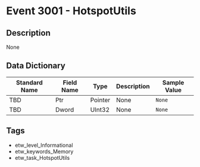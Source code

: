# Event 3001 - HotspotUtils

## Description
None

## Data Dictionary
|Standard Name|Field Name|Type|Description|Sample Value|
|---|---|---|---|---|
|TBD|Ptr|Pointer|None|`None`|
|TBD|Dword|UInt32|None|`None`|

## Tags
* etw_level_Informational
* etw_keywords_Memory
* etw_task_HotspotUtils